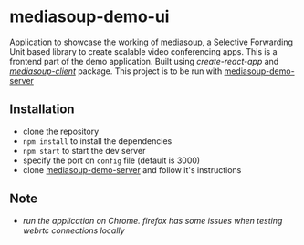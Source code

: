 # mediasoup-demo-ui

Application to showcase the working of <a href="https://mediasoup.org" target="_blank">mediasoup</a>, 
a Selective Forwarding Unit based library to create scalable video conferencing apps.
This is a frontend part of the demo application. 
Built using _create-react-app_ and [_mediasoup-client_](https://www.npmjs.com/package/mediasoup-client) package.
This project is to be run with [mediasoup-demo-server](https://github.com/BrijeshBumrela/mediasoup-demo-server)


## Installation

- clone the repository
- `npm install` to install the dependencies
- `npm start` to start the dev server
- specify the port on `config` file (default is 3000)
- clone [mediasoup-demo-server](https://github.com/BrijeshBumrela/mediasoup-demo-server) and follow it's instructions

## Note

- _run the application on Chrome. firefox has some issues when testing webrtc connections locally_
